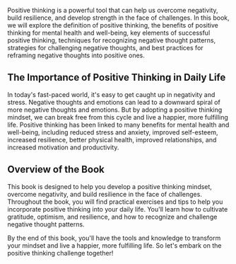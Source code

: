 
Positive thinking is a powerful tool that can help us overcome negativity, build resilience, and develop strength in the face of challenges. In this book, we will explore the definition of positive thinking, the benefits of positive thinking for mental health and well-being, key elements of successful positive thinking, techniques for recognizing negative thought patterns, strategies for challenging negative thoughts, and best practices for reframing negative thoughts into positive ones.

The Importance of Positive Thinking in Daily Life
-------------------------------------------------

In today's fast-paced world, it's easy to get caught up in negativity and stress. Negative thoughts and emotions can lead to a downward spiral of more negative thoughts and emotions. But by adopting a positive thinking mindset, we can break free from this cycle and live a happier, more fulfilling life. Positive thinking has been linked to many benefits for mental health and well-being, including reduced stress and anxiety, improved self-esteem, increased resilience, better physical health, improved relationships, and increased motivation and productivity.

Overview of the Book
--------------------

This book is designed to help you develop a positive thinking mindset, overcome negativity, and build resilience in the face of challenges. Throughout the book, you will find practical exercises and tips to help you incorporate positive thinking into your daily life. You'll learn how to cultivate gratitude, optimism, and resilience, and how to recognize and challenge negative thought patterns.

By the end of this book, you'll have the tools and knowledge to transform your mindset and live a happier, more fulfilling life. So let's embark on the positive thinking challenge together!
